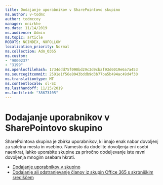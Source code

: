 ```yaml
---
title: Dodajanje uporabnikov v SharePointovo skupino
ms.author: v-todmc
author: todmccoy
manager: mnirkhe
ms.date: 11/14/2019
ms.audience: Admin
ms.topic: article
ROBOTS: NOINDEX, NOFOLLOW
localization_priority: Normal
ms.collection: Adm_O365
ms.custom:
- "9000237"
- "3199"
ms.openlocfilehash: 1734ddd75f090bd29c3d9cbaf93d6019e6a7a453
ms.sourcegitcommit: 2591e1f56e8943bddb9d3b77ba5b494ac49d4f30
ms.translationtype: MT
ms.contentlocale: sl-SI
ms.lasthandoff: 11/15/2019
ms.locfileid: "38673105"
---
```

# <a name="add-users-to-a-sharepoint-group"></a>Dodajanje uporabnikov v SharePointovo skupino

SharePointova skupina je zbirka uporabnikov, ki imajo enak nabor dovoljenj za spletna mesta in vsebino. Namesto da dodelite dovoljenja eni osebi naenkrat, lahko uporabite skupine za priročno dodeljevanje iste ravni dovoljenja mnogim osebam hkrati.

- [Dodajanje uporabnikov v skupino](https://docs.microsoft.com/sharepoint/customize-sharepoint-site-permissions#add-users-to-a-group)
- [Dodajanje ali odstranjevanje članov iz skupin Office 365 s skrbniškim središčem](https://docs.microsoft.com/office365/admin/create-groups/add-or-remove-members-from-groups?view=o365-worldwide)